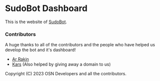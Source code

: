 # SudoBot Dashboard

This is the website of [SudoBot](https://github.com/onesoft-sudo/sudobot).

### Contributors

A huge thanks to all of the contributors and the people who have helped us develop the bot and it's dashboard!

* [Ar Rakin](https://github.com/virtual-designer)
* [Kars](https://github.com/Kars1996) (Also helped by giving away a domain to us)

Copyright (C) 2023 OSN Developers and all the contributors.
 
